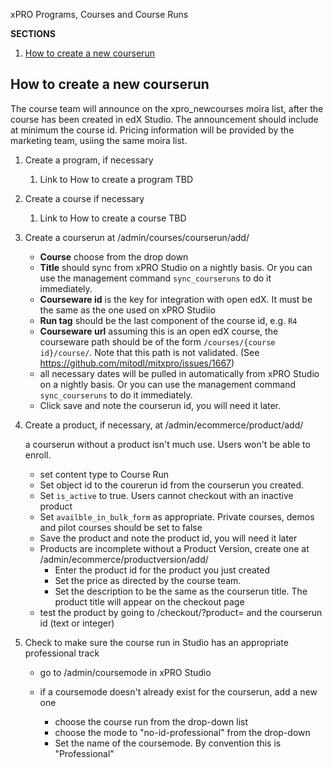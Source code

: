 xPRO Programs, Courses and Course Runs

**SECTIONS**
1. [How to create a new courserun](#how-to-create-a-new-courserun)

## How to create a new courserun

The course team will announce on the xpro_newcourses moira list, after the course has been created in edX Studio. The 
announcement should include at minimum the course id. Pricing information will be provided by the marketing team, usiing 
the same moira list. 

1. Create a program, if necessary

   1. Link to How to create a program TBD

2. Create a course if necessary 

   1. Link to How to create a course TBD
  
3. Create a courserun at /admin/courses/courserun/add/

   - **Course** choose from the drop down
   - **Title** should sync from xPRO Studio on a nightly basis. Or you can use the 
     management command `sync_courseruns` to do it immediately. 
   - **Courseware id** is the key for integration with open edX. It must be the same as the one used on xPRO Studiio
   - **Run tag** should be the last component of the course id, e.g. `R4`
   - **Courseware url** assuming this is an open edX course, the courseware path should be of the form 
     `/courses/{course id}/course/`. Note that this path is not validated. (See 
     https://github.com/mitodl/mitxpro/issues/1667)
   - all necessary dates will be pulled in automatically from xPRO Studio on a nightly basis. Or you can use the 
    management command `sync_courseruns` to do it immediately. 
   - Click save and note the courserun id, you will need it later. 
  
4. Create a product, if necessary, at /admin/ecommerce/product/add/

   a courserun without a product isn't much use. Users won't be able to enroll. 

   - set content type to Course Run 
   - Set object id to the courerun id from the courserun you created. 
   - Set `is_active` to true. Users cannot checkout with an inactive product
   - Set `availble_in_bulk_form` as appropriate. Private courses, demos and pilot courses should be set to false
   - Save the product and note the product id, you will need it later
   - Products are incomplete without a Product Version, create one at /admin/ecommerce/productversion/add/ 
     - Enter the product id for the product you just created
     - Set the price as directed by the course team. 
     - Set the description to be the same as the courserun title. The product title will appear on the checkout page
   - test the product by going to /checkout/?product= and the courserun id (text or integer)  

5. Check to make sure the course run in Studio has an appropriate professional track

   - go to /admin/coursemode in xPRO Studio
   - if a coursemode doesn't already exist for the courserun, add a new one
    
     - choose the course run from the drop-down list
     - choose the mode to "no-id-professional" from the drop-down
     - Set the name of the coursemode. By convention this is "Professional"
    
    